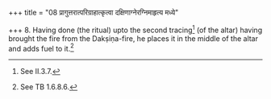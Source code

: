 +++
title = "08 प्रागुत्तरात्परिग्राहात्कृत्वा दक्षिणाग्नेरग्निमाहृत्य मध्ये"

+++
8. Having done (the ritual) upto the second tracing[^1] (of the altar) having brought the fire from the Dakṣiṇa-fire, he places it in the middle of the altar and adds fuel to it.[^2]  


[^1]: See II.3.7.  

[^2]: See TB 1.6.8.6.  
